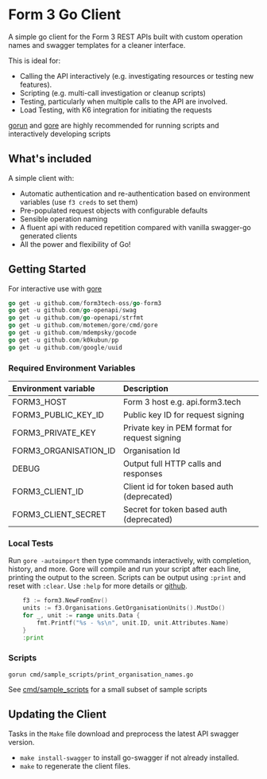 # Form 3 Go Client

A simple go client for the Form 3 REST APIs built with custom operation names and swagger templates for a cleaner interface.

This is ideal for:

- Calling the API interactively (e.g. investigating resources or testing new features).
- Scripting (e.g. multi-call investigation or cleanup scripts)
- Testing, particularly when multiple calls to the API are involved. 
- Load Testing, with K6 integration for initiating the requests

[gorun](https://github.com/erning/gorun) and [gore](https://github.com/motemen/gore) are highly recommended for running scripts and interactively developing scripts


## What's included

A simple client with:

- Automatic authentication and re-authentication based on environment variables (use `f3 creds` to set them)
- Pre-populated request objects with configurable defaults
- Sensible operation naming
- A fluent api with reduced repetition compared with vanilla swagger-go generated clients 
- All the power and flexibility of Go! 

## Getting Started

For interactive use with [gore](https://github.com/motemen/gore)
```go
go get -u github.com/form3tech-oss/go-form3
go get -u github.com/go-openapi/swag
go get -u github.com/go-openapi/strfmt
go get -u github.com/motemen/gore/cmd/gore
go get -u github.com/mdempsky/gocode
go get -u github.com/k0kubun/pp   
go get -u github.com/google/uuid
```

### Required Environment Variables

| Environment variable | Description                                   |
|:---------------------|:----------------------------------------------|
| FORM3_HOST           | Form 3 host e.g. api.form3.tech               |
| FORM3_PUBLIC_KEY_ID  | Public key ID for request signing             |
| FORM3_PRIVATE_KEY    | Private key in PEM format for request signing |
| FORM3_ORGANISATION_ID| Organisation Id                               |
| DEBUG                | Output full HTTP calls and responses          |
| FORM3_CLIENT_ID      | Client id for token based auth (deprecated)   |
| FORM3_CLIENT_SECRET  | Secret for token based auth (deprecated)      |

### Local Tests

Run `gore -autoimport` then type commands interactively, with completion, history, and more. Gore will compile and run your script after each line, printing the output to the screen. Scripts can be output using `:print` and reset with `:clear`. Use `:help` for more details or [github](https://github.com/motemen/gore).

```go
    f3 := form3.NewFromEnv()
	units := f3.Organisations.GetOrganisationUnits().MustDo()
	for _, unit := range units.Data {
		fmt.Printf("%s - %s\n", unit.ID, unit.Attributes.Name)
	}
	:print
```

### Scripts

`gorun cmd/sample_scripts/print_organisation_names.go`

See [cmd/sample_scripts](cmd/sample_scripts/) for a small subset of sample scripts

## Updating the Client

Tasks in the `Make` file download and preprocess the latest API swagger version.

* `make install-swagger` to install go-swagger if not already installed.
* `make` to regenerate the client files.
